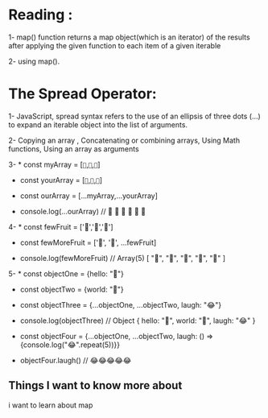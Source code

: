 # Reading :

1- map() function returns a map object(which is an iterator) of the results after applying the given function to each item of a given iterable

2- using map().






# The Spread Operator:




1- JavaScript, spread syntax refers to the use of an ellipsis of three dots (…) to expand an iterable object into the list of arguments.




2- Copying an array , Concatenating or combining arrays, Using Math functions, Using an array as arguments





3- * const myArray = [`🤪`,`🐻`,`🎌`]


* const yourArray = [`🙂`,`🤗`,`🤩`]


* const ourArray = [...myArray,...yourArray]


 * console.log(...ourArray) // 🤪 🐻 🎌 🙂 🤗 🤩




 
 
 4- * const fewFruit = ['🍏','🍊','🍌']

 * const fewMoreFruit = ['🍉', '🍍', ...fewFruit]

* console.log(fewMoreFruit) //  Array(5) [ "🍉", "🍍", "🍏", "🍊", "🍌" ]







5- * const objectOne = {hello: "🤪"}
* const objectTwo = {world: "🐻"}

* const objectThree = {...objectOne, ...objectTwo, laugh: "😂"}

* console.log(objectThree) // Object { hello: "🤪", world: "🐻", laugh: "😂" }

* const objectFour = {...objectOne, ...objectTwo, laugh: () => {console.log("😂".repeat(5))}}

* objectFour.laugh() // 😂😂😂😂😂












## Things I want to know more about

i want to learn about map